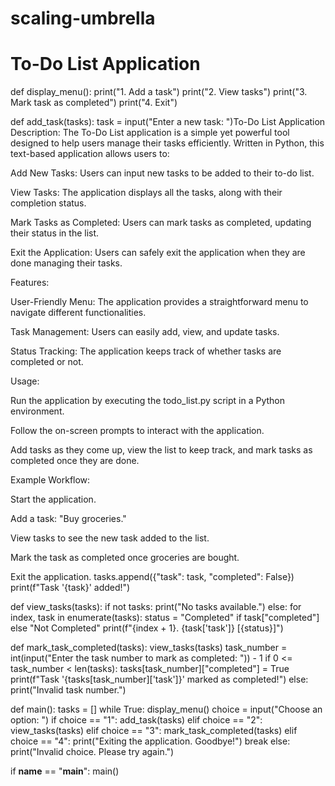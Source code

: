 # scaling-umbrella

# To-Do List Application

def display_menu():
    print("1. Add a task")
    print("2. View tasks")
    print("3. Mark task as completed")
    print("4. Exit")

def add_task(tasks):
    task = input("Enter a new task: ")To-Do List Application
Description: The To-Do List application is a simple yet powerful tool designed to help users manage their tasks efficiently. Written in Python, this text-based application allows users to:

Add New Tasks: Users can input new tasks to be added to their to-do list.

View Tasks: The application displays all the tasks, along with their completion status.

Mark Tasks as Completed: Users can mark tasks as completed, updating their status in the list.

Exit the Application: Users can safely exit the application when they are done managing their tasks.

Features:

User-Friendly Menu: The application provides a straightforward menu to navigate different functionalities.

Task Management: Users can easily add, view, and update tasks.

Status Tracking: The application keeps track of whether tasks are completed or not.

Usage:

Run the application by executing the todo_list.py script in a Python environment.

Follow the on-screen prompts to interact with the application.

Add tasks as they come up, view the list to keep track, and mark tasks as completed once they are done.

Example Workflow:

Start the application.

Add a task: "Buy groceries."

View tasks to see the new task added to the list.

Mark the task as completed once groceries are bought.

Exit the application.
    tasks.append({"task": task, "completed": False})
    print(f"Task '{task}' added!")

def view_tasks(tasks):
    if not tasks:
        print("No tasks available.")
    else:
        for index, task in enumerate(tasks):
            status = "Completed" if task["completed"] else "Not Completed"
            print(f"{index + 1}. {task['task']} [{status}]")

def mark_task_completed(tasks):
    view_tasks(tasks)
    task_number = int(input("Enter the task number to mark as completed: ")) - 1
    if 0 <= task_number < len(tasks):
        tasks[task_number]["completed"] = True
        print(f"Task '{tasks[task_number]['task']}' marked as completed!")
    else:
        print("Invalid task number.")

def main():
    tasks = []
    while True:
        display_menu()
        choice = input("Choose an option: ")
        if choice == "1":
            add_task(tasks)
        elif choice == "2":
            view_tasks(tasks)
        elif choice == "3":
            mark_task_completed(tasks)
        elif choice == "4":
            print("Exiting the application. Goodbye!")
            break
        else:
            print("Invalid choice. Please try again.")

if __name__ == "__main__":
    main()
